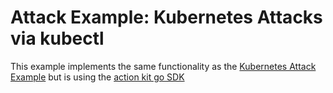 # Attack Example: Kubernetes Attacks via kubectl

This example implements the same functionality as the [Kubernetes Attack Example](../kubernetes-attack/README.md) but is using
the [action kit go SDK](../../go/action_kit_sdk/README.md)


